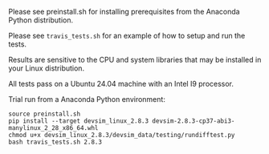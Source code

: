 Please see preinstall.sh for installing prerequisites from the Anaconda Python distribution.

Please see ``travis_tests.sh`` for an example of how to setup and run the tests.

Results are sensitive to the CPU and system libraries that may be installed in your Linux distribution.

All tests pass on a Ubuntu 24.04 machine with an Intel I9 processor.

Trial run from a Anaconda Python environment:
```
source preinstall.sh
pip install --target devsim_linux_2.8.3 devsim-2.8.3-cp37-abi3-manylinux_2_28_x86_64.whl
chmod u+x devsim_linux_2.8.3/devsim_data/testing/rundifftest.py
bash travis_tests.sh 2.8.3
```

